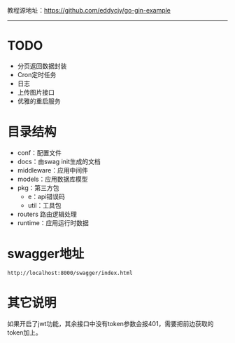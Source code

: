 教程源地址：https://github.com/eddycjy/go-gin-example

---

# TODO

- 分页返回数据封装
- Cron定时任务
- 日志
- 上传图片接口
- 优雅的重启服务

# 目录结构

- conf：配置文件
- docs：由swag init生成的文档
- middleware：应用中间件
- models：应用数据库模型
- pkg：第三方包
    - e：api错误码
    - util：工具包
- routers 路由逻辑处理
- runtime：应用运行时数据

# swagger地址

`http://localhost:8000/swagger/index.html`

# 其它说明

如果开启了jwt功能，其余接口中没有token参数会报401，需要把前边获取的token加上。